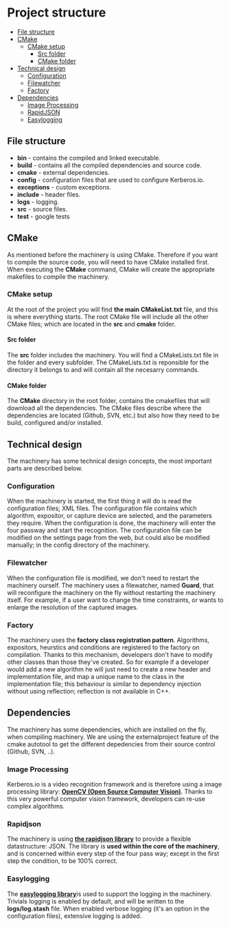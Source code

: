 # Project structure

* [File structure](#file-structure)
* [CMake](#cmake)
	* [CMake setup](#cmake-setup)
		* [Src folder](#src-folder)
		* [CMake folder](#cmake-folder)
* [Technical design](#techinal-design)
	* [Configuration](#configuration)
	* [Filewatcher](#filewatcher)
	* [Factory](#factory)
* [Dependencies](#dependencies)
	* [Image Processing](#image-processing)
	* [RapidJSON](#rapidjson)
    * [Easylogging](#easylogging)

<a name="file-structure"></a>
## File structure

* **bin** - contains the compiled and linked executable.
* **build** - contains all the compiled dependencies and source code.
* **cmake** - external dependencies.
* **config** - configuration files that are used to configure Kerberos.io.
* **exceptions** - custom exceptions.
* **include** - header files.
* **logs** - logging.
* **src** - source files.
* **test** - google tests

<a name="cmake"></a>
## CMake

As mentioned before the machinery is using CMake. Therefore if you want to compile the source code, you will need to have CMake installed first. When executing the **CMake** command, CMake will create the appropriate makefiles to compile the machinery.

<a name="cmake-setup"></a>
### CMake setup

At the root of the project you will find **the main CMakeList.txt** file, and this is where everything starts. The root CMake file will include all the other CMake files; which are located in the **src** and **cmake** folder.

<a name="src-folder"></a>
#### Src folder

The **src** folder includes the machinery. You will find a CMakeLists.txt file in the folder and every subfolder. The CMakeLists.txt is reponsible for the directory it belongs to and will contain all the necesarry commands.

<a name="cmake-folder"></a>
#### CMake folder

The **CMake** directory in the root folder, contains the cmakefiles that will download all the dependencies. The CMake files describe where the dependencies are located (Github, SVN, etc.) but also how they need to be build, configured and/or installed.

<a name="technical-design"></a>
## Technical design

The machinery has some technical design concepts, the most important parts are described below.

<a name="configuration"></a>
### Configuration

When the machinery is started, the first thing it will do is read the configuration files; XML files. The configuration file contains which algorithm, expositor, or capture device are selected, and the parameters they require. When the configuration is done, the machinery will enter the four passway and start the recognition. The configuration file can be modified on the settings page from the web, but could also be modified manually; in the config directory of the machinery.

<a name="filewatcher"></a>
### Filewatcher

When the configuration file is modified, we don't need to restart the machinery ourself. The machinery uses a filewatcher, named **Guard**, that will reconfigure the machinery on the fly without restarting the machinery itself. For example, if a user want to change the time constraints, or wants to enlarge the resolution of the captured images.

<a name="factory"></a>
### Factory

The machinery uses the **factory class registration pattern**. Algorithms, expositors, heurstics and conditions are registered to the factory on compilation. Thanks to this mechanism, developers don't have to modify other classes than those they've created. So for example if a developer would add a new algorithm he will just need to create a new header and implementation file, and map a unique name to the class in the implementation file; this behaviour is similar to dependency injection without using reflection; reflection is not available in C++.

<a name="dependencies"></a>
## Dependencies

The machinery has some dependencies, which are installed on the fly, when compiling machinery. We are using the externalproject feature of the cmake autotool to get the different depedencies from their source control (Github, SVN, ..). 

<a name="image-processing"></a>
### Image Processing

Kerberos.io is a video recognition framework and is therefore using a image processing library: [**OpenCV (Open Source Computer Vision)**](https://github.com/Itseez/opencv). Thanks to this very powerful computer vision framework, developers can re-use complex algorithms.

<a name="rapidjson"></a>
### Rapidjson

The machinery is using [**the rapidjson library**](https://github.com/miloyip/rapidjson) to provide a flexible datastructure: JSON. The library is **used within the core of the machinery**, and is concerned within every step of the four pass way; except in the first step the condition, to be 100% correct.


<a name="easylogging"></a>
### Easylogging

The [**easylogging library**](https://github.com/easylogging/easyloggingpp)is used to support the logging in the machinery. Trivials logging is enabled by default, and will be written to the **logs/log.stash** file. When enabled verbose logging (it's an option in the configuration files), extensive logging is added.